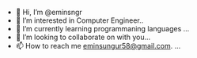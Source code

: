 - 👋 Hi, I’m @eminsngr
- 👀 I’m interested in Computer Engineer..
- 🌱 I’m currently learning programmaning languages ...
- 💞️ I’m looking to collaborate on with you...
- 📫 How to reach me eminsungur58@gmail.com. ...

<!---
eminsngr/eminsngr is a ✨ special ✨ repository because its `README.md` (this file) appears on your GitHub profile.
You can click the Preview link to take a look at your changes.
--->
